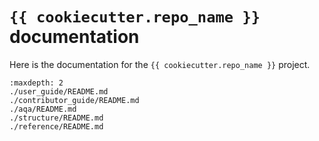 # `{{ cookiecutter.repo_name }}` documentation

Here is the documentation for the `{{ cookiecutter.repo_name }}` project.

```{toctree}
:maxdepth: 2
./user_guide/README.md
./contributor_guide/README.md
./aqa/README.md
./structure/README.md
./reference/README.md
```

